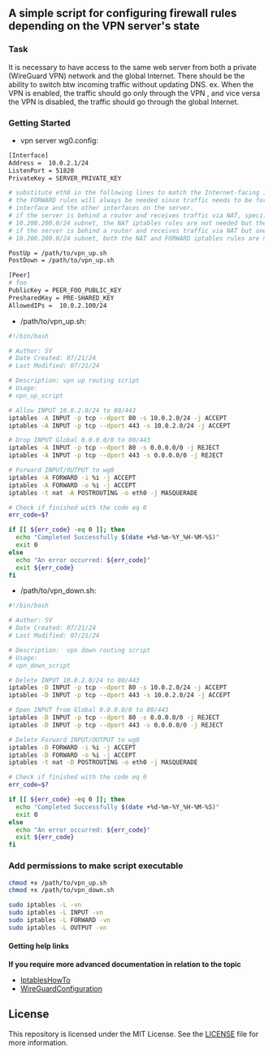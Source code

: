 ## A simple script for configuring firewall rules depending on the VPN server's state

### Task
It is necessary to have access to the same web server from both a private (WireGuard VPN) network and the global Internet. 
There should be the ability to switch btw incoming traffic without updating DNS. 
ex. When the VPN is enabled, the traffic should go only through the VPN , and vice versa the VPN is disabled, the traffic should go through the global Internet.

### Getting Started

- vpn server wg0.config:
```bash
[Interface]
Address =  10.0.2.1/24
ListenPort = 51820
PrivateKey = SERVER_PRIVATE_KEY

# substitute eth0 in the following lines to match the Internet-facing interface
# the FORWARD rules will always be needed since traffic needs to be forwarded between the WireGuard
# interface and the other interfaces on the server.
# if the server is behind a router and receives traffic via NAT, specify static routing back to the
# 10.200.200.0/24 subnet, the NAT iptables rules are not needed but the FORWARD rules are needed.
# if the server is behind a router and receives traffic via NAT but one cannot specify static routing back to
# 10.200.200.0/24 subnet, both the NAT and FORWARD iptables rules are needed. 

PostUp = /path/to/vpn_up.sh
PostDown = /path/to/vpn_up.sh

[Peer]
# foo
PublicKey = PEER_FOO_PUBLIC_KEY
PresharedKey = PRE-SHARED_KEY
AllowedIPs =  10.0.2.100/24

```
- /path/to/vpn_up.sh:
```bash
#!/bin/bash

# Author: SV
# Date Created: 07/21/24
# Last Modified: 07/21/24

# Description: vpn up routing script
# Usage:
# vpn_up_script

# Allow INPUT 10.0.2.0/24 to 80/443
iptables -A INPUT -p tcp --dport 80 -s 10.0.2.0/24 -j ACCEPT
iptables -A INPUT -p tcp --dport 443 -s 10.0.2.0/24 -j ACCEPT

# Drop INPUT Global 0.0.0.0/0 to 80/443
iptables -A INPUT -p tcp --dport 80 -s 0.0.0.0/0 -j REJECT
iptables -A INPUT -p tcp --dport 443 -s 0.0.0.0/0 -j REJECT

# Forward INPUT/OUTPUT to wg0
iptables -A FORWARD -i %i -j ACCEPT 
iptables -A FORWARD -o %i -j ACCEPT
iptables -t nat -A POSTROUTING -o eth0 -j MASQUERADE

# Check if finished with the code eq 0
err_code=$?

if [[ ${err_code} -eq 0 ]]; then
  echo "Completed Successfully $(date +%d-%m-%Y_%H-%M-%S)"
  exit 0
else
  echo "An error occurred: ${err_code}" 
  exit ${err_code}
fi
```
- /path/to/vpn_down.sh:
```bash
#!/bin/bash

# Author: SV
# Date Created: 07/21/24
# Last Modified: 07/21/24

# Description:  vpn down routing script
# Usage:
# vpn_down_script

# Delete INPUT 10.0.2.0/24 to 80/443
iptables -D INPUT -p tcp --dport 80 -s 10.0.2.0/24 -j ACCEPT
iptables -D INPUT -p tcp --dport 443 -s 10.0.2.0/24 -j ACCEPT

# Open INPUT from Global 0.0.0.0/0 to 80/443
iptables -D INPUT -p tcp --dport 80 -s 0.0.0.0/0 -j REJECT
iptables -D INPUT -p tcp --dport 443 -s 0.0.0.0/0 -j REJECT

# Delete Forward INPUT/OUTPUT to wg0
iptables -D FORWARD -i %i -j ACCEPT 
iptables -D FORWARD -o %i -j ACCEPT
iptables -t nat -D POSTROUTING -o eth0 -j MASQUERADE

# Check if finished with the code eq 0
err_code=$?

if [[ ${err_code} -eq 0 ]]; then
  echo "Completed Successfully $(date +%d-%m-%Y_%H-%M-%S)"
  exit 0
else
  echo "An error occurred: ${err_code}" 
  exit ${err_code}
fi

```
### Add permissions to make script executable
```bash
chmod +x /path/to/vpn_up.sh
chmod +x /path/to/vpn_down.sh

sudo iptables -L -vn
sudo iptables -L INPUT -vn
sudo iptables -L FORWARD -vn
sudo iptables -L OUTPUT -vn

```
#### Getting help links 
**If you require more advanced documentation in relation to the topic**
- [IptablesHowTo](https://help.ubuntu.com/community/IptablesHowTo)
- [WireGuardConfiguration](https://wiki.archlinux.org/title/WireGuard#Server_configuration)

## License

This repository is licensed under the MIT License. See the [LICENSE](LICENSE) file for more information.
